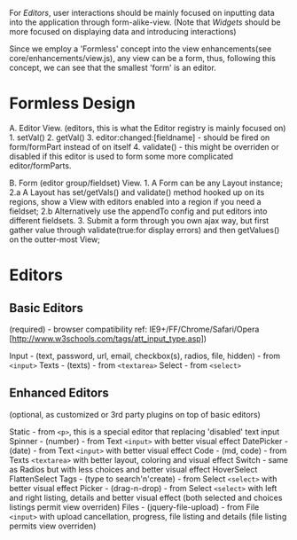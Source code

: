 For *Editors*, user interactions should be mainly focused on inputting data into the application through form-alike-view. 
(Note that *Widgets* should be more focused on displaying data and introducing interactions)

Since we employ a 'Formless' concept into the view enhancements(see core/enhancements/view.js), any view can be a form, thus, following this concept, we can see that the smallest 'form' is an editor.

Formless Design
===============
A. Editor View. (editors, this is what the Editor registry is mainly focused on)
	1. setVal()
	2. getVal()
	3. editor:changed:[fieldname] - should be fired on form/formPart instead of on itself
	4. validate() - this might be overriden or disabled if this editor is used to form some more complicated editor/formParts.


B. Form (editor group/fieldset) View.
	1. A Form can be any Layout instance;
	2.a A Layout has set/getVals() and validate() method hooked up on its regions, show a View with editors enabled into a region if you need a fieldset;
	2.b Alternatively use the appendTo config and put editors into different fieldsets.
	3. Submit a form through you own ajax way, but first gather value through validate(true:for display errors) and then getValues() on the outter-most View;



Editors
=======

Basic Editors 
-------------
(required) - browser compatibility ref: IE9+/FF/Chrome/Safari/Opera [http://www.w3schools.com/tags/att_input_type.asp])

Input - (text, password, url, email, checkbox(s), radios, file, hidden) - from `<input>`
Texts - (texts) - from `<textarea>`
Select - from `<select>`

Enhanced Editors
----------------
(optional, as customized or 3rd party plugins on top of basic editors)

Static - from `<p>`, this is a special editor that replacing 'disabled' text input
Spinner - (number) - from Text `<input>` with better visual effect
DatePicker - (date) - from Text `<input>` with better visual effect
Code - (md, code) - from Texts `<textarea>` with better layout, coloring and visual effect
Switch - same as Radios but with less choices and better visual effect
HoverSelect
FlattenSelect
Tags - (type to search'n'create) - from Select `<select>` with better visual effect
Picker - (drag-n-drop) - from Select `<select>` with left and right listing, details and better visual effect (both selected and choices listings permit view overriden)
Files - (jquery-file-upload) - from File `<input>` with upload cancellation, progress, file listing and details (file listing permits view overriden)
